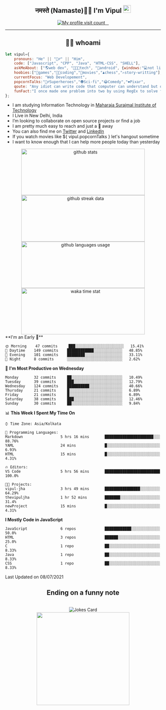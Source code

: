 <h2 align="center">नमस्ते (Namaste)🙏🏻 I'm Vipul <img src="https://media.giphy.com/media/hvRJCLFzcasrR4ia7z/giphy.gif" width="25px"></h2>
<div align=center>
<a href="https://github.com/thevipuljha">
    <img src="https://komarev.com/ghpvc/?username=thevipuljha&color=800080&label=Love+You&style=flat-square" alt="My profile visit count">
</a>
<a href="https://www.linkedin.com/in/thevipuljha">
    <img src="https://img.shields.io/static/v1?label=&style=flat-square&logoWidth=14&message=thevipuljha&logo=linkedin&labelColor=white&logoColor=0A66C2&color=0A66C2" alt="">
</a>
<a href="mailto:vipuljha1142@gmail.com">
    <img src="https://img.shields.io/static/v1?label=&style=flat-square&logoWidth=14&message=vipuljha1142@gmail.com&logo=gmail&labelColor=white&logoColor=EA4335&color=EA4335" alt="">
</a>
<a href="https://twitter.com/thevipuljha">
    <img src="https://img.shields.io/static/v1?label=&style=flat-square&logoWidth=14&message=thevipuljha&logo=twitter&labelColor=white&logoColor=1DA1F2&color=1DA1F2" alt="">
</a>
</div>
<hr>
<h2 align="center"> 👨‍💻 whoami</h2>

```javascript
let vipul={
    pronouns: "He" || "🙋‍♂️" || "Him",
    code: ["Javascript", "CPP", "Java", "HTML-CSS", "SHELL"],
    askMeAbout: ["🌎web dev", "👨🏼‍💻tech", "📱android", {windows:"💻not literally"}],
    hoobies:["🏏games","👨‍💻coding","🍿movies","♟️chess","✍️story-writting"],
    currentFocus: "Web Developement",
    popcornTalks:"🦸‍♂️Superheroes","👽Sci-fi","😂Comedy","❤️Pixar",
    qoute: "Any idiot can write code that computer can understand but only good developers can write code that humans can understand",
    funFact:"I once made one problem into two by using RegEx to solve first problem"
};
```

- I am studying Information Technology in [Maharaja Surajmal Institute of Technology](https://www.msit.in/)
- I Live in New Delhi, India
- I’m looking to collaborate on open source projects or find a job
- I am pretty much easy to reach and just a 👋 away
- You can also find me on [Twitter](https://twitter.com/thevipuljha) and [LinkedIn](https://www.linkedin.com/in/thevipuljha)
- If you watch movies like ${ vipul.popcornTalks } let's hangout sometime
- I want to know enough that I can help more people today than yesterday

<div align=center>
<img src = "https://github-readme-stats.vercel.app/api?username=thevipuljha&show_icons=true&count_private=true&custom_title=MY%20GITHUB%20DATA&theme=radical&border_color=753778"  alt="github stats" height="150" width="400">
<img src = "http://github-readme-streak-stats.herokuapp.com?user=thevipuljha&theme=radical&fire=FFE608&border=753778"  alt="github streak data" height="150" width="400">
</div>
<div align=center>
<img src = "https://github-readme-stats.vercel.app/api/top-langs/?username=thevipuljha&custom_title=I%20Mostly%20Use&layout=compact"  alt="github languages usage" height="150" width="400">
<img src = "https://github-readme-stats.vercel.app/api/wakatime?username=vipuljha&custom_title=My%20Time%20as%20Developer&layout=compact"  alt="waka time stat" height="150" width="400">
</div>
<!--START_SECTION:waka-->
**I'm an Early 🐤** 

```text
🌞 Morning    47 commits     ███░░░░░░░░░░░░░░░░░░░░░░   15.41% 
🌆 Daytime    149 commits    ████████████░░░░░░░░░░░░░   48.85% 
🌃 Evening    101 commits    ████████░░░░░░░░░░░░░░░░░   33.11% 
🌙 Night      8 commits      ░░░░░░░░░░░░░░░░░░░░░░░░░   2.62%

```
📅 **I'm Most Productive on Wednesday** 

```text
Monday       32 commits     ██░░░░░░░░░░░░░░░░░░░░░░░   10.49% 
Tuesday      39 commits     ███░░░░░░░░░░░░░░░░░░░░░░   12.79% 
Wednesday    124 commits    ██████████░░░░░░░░░░░░░░░   40.66% 
Thursday     21 commits     █░░░░░░░░░░░░░░░░░░░░░░░░   6.89% 
Friday       21 commits     █░░░░░░░░░░░░░░░░░░░░░░░░   6.89% 
Saturday     38 commits     ███░░░░░░░░░░░░░░░░░░░░░░   12.46% 
Sunday       30 commits     ██░░░░░░░░░░░░░░░░░░░░░░░   9.84%

```


📊 **This Week I Spent My Time On** 

```text
⌚︎ Time Zone: Asia/Kolkata

💬 Programming Languages: 
Markdown                 5 hrs 16 mins       ██████████████████████░░░   88.76% 
YAML                     24 mins             █░░░░░░░░░░░░░░░░░░░░░░░░   6.93% 
HTML                     15 mins             █░░░░░░░░░░░░░░░░░░░░░░░░   4.31%

🔥 Editors: 
VS Code                  5 hrs 56 mins       █████████████████████████   100.0%

🐱‍💻 Projects: 
vipul-jha                3 hrs 49 mins       ████████████████░░░░░░░░░   64.29% 
thevipuljha              1 hr 52 mins        ███████░░░░░░░░░░░░░░░░░░   31.4% 
newProject               15 mins             █░░░░░░░░░░░░░░░░░░░░░░░░   4.31%

```

**I Mostly Code in JavaScript** 

```text
JavaScript               6 repos             ████████████░░░░░░░░░░░░░   50.0% 
HTML                     3 repos             ██████░░░░░░░░░░░░░░░░░░░   25.0% 
C                        1 repo              ██░░░░░░░░░░░░░░░░░░░░░░░   8.33% 
Java                     1 repo              ██░░░░░░░░░░░░░░░░░░░░░░░   8.33% 
CSS                      1 repo              ██░░░░░░░░░░░░░░░░░░░░░░░   8.33%

```



 Last Updated on 08/07/2021
<!--END_SECTION:waka-->

<div align=center>
<h2 align=center> Ending on a funny note</h2>
<br>
<img src="https://readme-jokes.vercel.app/api?theme=tokyonight" alt="Jokes Card"/>
<br>
<img src="https://media.giphy.com/media/3o6Zt6KHxJTbXCnSvu/giphy.gif" width="300"/>
</div>
